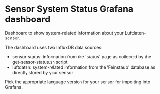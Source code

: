 # Sensor System Status Grafana dashboard

Dashboard to show system-related information about your
Luftdaten-sensor.

The dashboard uses two InfluxDB data sources:

* sensor-status: information from the 'status' page as collected by the get-sensor-status.sh script
* luftdaten: system-related information from the 'Feinstaub' database as directly stored by your sensor 

Pick the appropriate language version for your sensor for importing into
Grafana.
